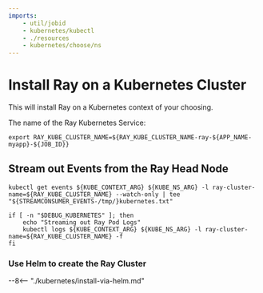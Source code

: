 ```yaml
---
imports:
    - util/jobid
    - kubernetes/kubectl
    - ./resources
    - kubernetes/choose/ns
---
```


# Install Ray on a Kubernetes Cluster

This will install Ray on a Kubernetes context of your choosing.

The name of the Ray Kubernetes Service:

```shell
export RAY_KUBE_CLUSTER_NAME=${RAY_KUBE_CLUSTER_NAME-ray-${APP_NAME-myapp}-${JOB_ID}}
```

## Stream out Events from the Ray Head Node

```shell.async
kubectl get events ${KUBE_CONTEXT_ARG} ${KUBE_NS_ARG} -l ray-cluster-name=${RAY_KUBE_CLUSTER_NAME} --watch-only | tee "${STREAMCONSUMER_EVENTS-/tmp/}kubernetes.txt"
```

```shell.async
if [ -n "$DEBUG_KUBERNETES" ]; then
    echo "Streaming out Ray Pod Logs"
    kubectl logs ${KUBE_CONTEXT_ARG} ${KUBE_NS_ARG} -l ray-cluster-name=${RAY_KUBE_CLUSTER_NAME} -f
fi
```

### Use Helm to create the Ray Cluster

--8<-- "./kubernetes/install-via-helm.md"
